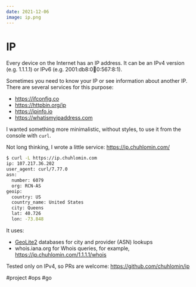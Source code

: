 ```yaml
---
date: 2021-12-06
image: ip.png
---
```


# IP

Every device on the Internet has an IP address.
It can be an IPv4 version (e.g. 1.1.1.1) or IPv6 (e.g. 2001:db8:0:1234:0:567:8:1).

Sometimes you need to know your IP or see information about another IP.  
There are several services for this purpose:

* https://ifconfig.co
* https://httpbin.org/ip
* https://ipinfo.io
* https://whatismyipaddress.com

I wanted something more minimalistic, without styles, to use it from the console with `curl`.

Not long thinking, I wrote a little service: https://ip.chuhlomin.com/

```bash
$ curl -L https://ip.chuhlomin.com
ip: 107.217.36.202
user_agent: curl/7.77.0
asn:
  number: 6079
  org: RCN-AS
geoip:
  country: US
  country_name: United States
  city: Queens
  lat: 40.726
  lon: -73.848
```

It uses:

* [GeoLite2](https://dev.maxmind.com/geoip/geolite2-free-geolocation-data) databases for city and provider (ASN) lookups
* whois.iana.org for Whois queries, for example, https://ip.chuhlomin.com/1.1.1.1/whois

Tested only on IPv4, so PRs are welcome: https://github.com/chuhlomin/ip

#project #ops #go
